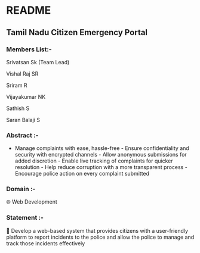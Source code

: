 # README

## Tamil Nadu Citizen Emergency Portal

### Members List:-

Srivatsan Sk (Team Lead)

Vishal Raj SR

Sriram R

Vijayakumar NK

Sathish S

Saran Balaji S

### Abstract :-

- Manage complaints with ease, hassle-free - Ensure confidentiality and security with encrypted channels - Allow anonymous submissions for added discretion - Enable live tracking of complaints for quicker resolution - Help reduce corruption with a more transparent process - Encourage police action on every complaint submitted

### Domain :-

<aside>
🌐 		Web Development

</aside>

### Statement :-

<aside>
📝 Develop a web-based system that provides citizens with a user-friendly platform to report incidents to the police and allow the police to manage and track those incidents effectively

</aside>